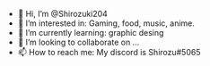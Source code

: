 - 👋 Hi, I’m @Shirozuki204
- 👀 I’m interested in: Gaming, food, music, anime.
- 🌱 I’m currently learning: graphic desing
- 💞️ I’m looking to collaborate on ...
- 📫 How to reach me: My discord is Shirozu#5065

<!---
Shirozuki204/Shirozuki204 is a ✨ special ✨ repository because its `README.md` (this file) appears on your GitHub profile.
You can click the Preview link to take a look at your changes.
--->
